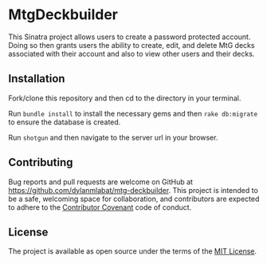 # MtgDeckbuilder

This Sinatra project allows users to create a password protected account. Doing so then grants users the ability to create, edit, and delete MtG decks associated with their account and also to view other users and their decks.

## Installation

Fork/clone this repository and then cd to the directory in your terminal.

Run `bundle install` to install the necessary gems and then `rake db:migrate` to ensure the database is created.

Run `shotgun` and then navigate to the server url in your browser.

## Contributing

Bug reports and pull requests are welcome on GitHub at https://github.com/dylanmlabat/mtg-deckbuilder. This project is intended to be a safe, welcoming space for collaboration, and contributors are expected to adhere to the [Contributor Covenant](http://contributor-covenant.org) code of conduct.

## License

The project is available as open source under the terms of the [MIT License](https://opensource.org/licenses/MIT).

